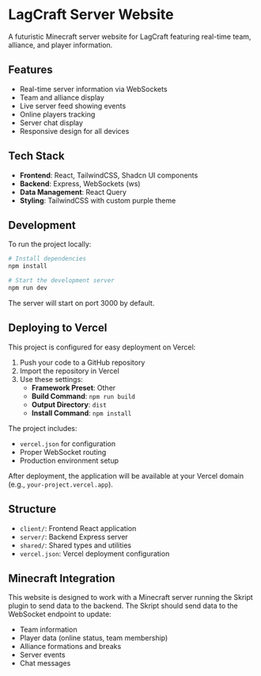 # LagCraft Server Website

A futuristic Minecraft server website for LagCraft featuring real-time team, alliance, and player information.

## Features

- Real-time server information via WebSockets
- Team and alliance display
- Live server feed showing events
- Online players tracking
- Server chat display
- Responsive design for all devices

## Tech Stack

- **Frontend**: React, TailwindCSS, Shadcn UI components
- **Backend**: Express, WebSockets (ws)
- **Data Management**: React Query
- **Styling**: TailwindCSS with custom purple theme

## Development

To run the project locally:

```bash
# Install dependencies
npm install

# Start the development server
npm run dev
```

The server will start on port 3000 by default.

## Deploying to Vercel

This project is configured for easy deployment on Vercel:

1. Push your code to a GitHub repository
2. Import the repository in Vercel
3. Use these settings:
   - **Framework Preset**: Other
   - **Build Command**: `npm run build`
   - **Output Directory**: `dist`
   - **Install Command**: `npm install`

The project includes:
- `vercel.json` for configuration
- Proper WebSocket routing
- Production environment setup

After deployment, the application will be available at your Vercel domain (e.g., `your-project.vercel.app`).

## Structure

- `client/`: Frontend React application
- `server/`: Backend Express server
- `shared/`: Shared types and utilities
- `vercel.json`: Vercel deployment configuration

## Minecraft Integration

This website is designed to work with a Minecraft server running the Skript plugin to send data to the backend. The Skript should send data to the WebSocket endpoint to update:

- Team information
- Player data (online status, team membership)
- Alliance formations and breaks
- Server events
- Chat messages
